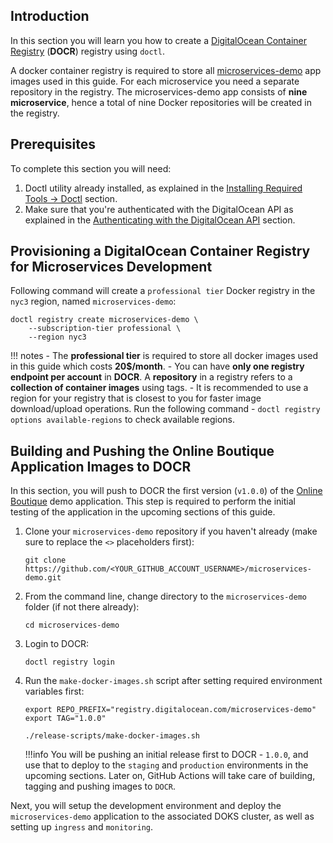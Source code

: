 ## Introduction

In this section you will learn you how to create a [DigitalOcean Container Registry](https://docs.digitalocean.com/products/container-registry/) (**DOCR**) registry using `doctl`.

A docker container registry is required to store all [microservices-demo](https://github.com/digitalocean/kubernetes-sample-apps/tree/master/microservices-demo) app images used in this guide. For each microservice you need a separate repository in the registry. The microservices-demo app consists of **nine microservice**, hence a total of nine Docker repositories will be created in the registry.

## Prerequisites

To complete this section you will need:

1. Doctl utility already installed, as explained in the [Installing Required Tools -> Doctl](installing-required-tools.md#installing-doctl) section.
2. Make sure that you're authenticated with the DigitalOcean API as explained in the [Authenticating with the DigitalOcean API](do-api-auth.md) section.

## Provisioning a DigitalOcean Container Registry for Microservices Development

Following command will create a `professional tier` Docker registry in the `nyc3` region, named `microservices-demo`:

```shell
doctl registry create microservices-demo \
    --subscription-tier professional \
    --region nyc3
```

!!! notes
    - The **professional tier** is required to store all docker images used in this guide which costs **20$/month**.
    - You can have **only one registry endpoint per account** in **DOCR**. A **repository** in a registry refers to a **collection of container images** using tags.
    - It is recommended to use a region for your registry that is closest to you for faster image download/upload operations. Run the following command - `doctl registry options available-regions` to check available regions.

## Building and Pushing the Online Boutique Application Images to DOCR

In this section, you will push to DOCR the first version (`v1.0.0`) of the [Online Boutique](https://github.com/digitalocean/kubernetes-sample-apps/tree/master/microservices-demo) demo application. This step is required to perform the initial testing of the application in the upcoming sections of this guide.

1. Clone your `microservices-demo` repository if you haven't already (make sure to replace the `<>` placeholders first):

    ```shell
    git clone https://github.com/<YOUR_GITHUB_ACCOUNT_USERNAME>/microservices-demo.git
    ```

2. From the command line, change directory to the `microservices-demo` folder (if not there already):

    ```shell
    cd microservices-demo
    ```

3. Login to DOCR:

    ```shell
    doctl registry login
    ```

4. Run the `make-docker-images.sh` script after setting required environment variables first:

    ```shell
    export REPO_PREFIX="registry.digitalocean.com/microservices-demo"
    export TAG="1.0.0"

    ./release-scripts/make-docker-images.sh
    ```

    !!!info
        You will be pushing an initial release first to DOCR - `1.0.0`, and use that to deploy to the `staging` and `production` environments in the upcoming sections. Later on, GitHub Actions will take care of building, tagging and pushing images to `DOCR`.

Next, you will setup the development environment and deploy the `microservices-demo` application to the associated DOKS cluster, as well as setting up `ingress` and `monitoring`.
